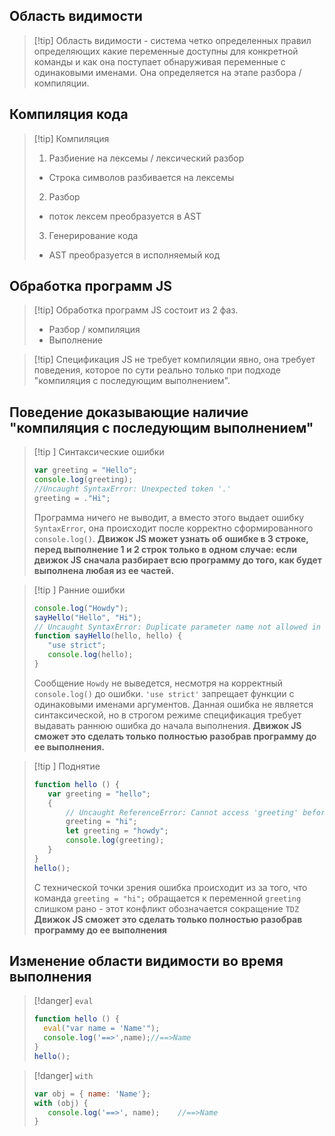 ## Область видимости
>[!tip] Область видимости - система четко определенных правил определяющих какие переменные доступны для конкретной команды и как она поступает обнаруживая переменные с одинаковыми именами. Она определяется на этапе разбора / компиляции.

## Компиляция кода

>[!tip] Компиляция
>1. Разбиение на лексемы / лексический разбор
>	* Строка символов разбивается на лексемы 
>2. Разбор
>	* поток лексем преобразуется в AST
>3. Генерирование кода
>	* AST преобразуется в исполняемый код

## Обработка программ JS

>[!tip] Обработка программ JS состоит из 2 фаз.
>* Разбор / компиляция
>* Выполнение

>[!tip] Спецификация JS не требует компиляции явно, она требует поведения, которое по сути реально только при подходе "компиляция с последующим выполнением".

## Поведение доказывающие наличие "компиляция с последующим выполнением"

>[!tip ] Синтаксические ошибки
>```js
>var greeting = "Hello";
>console.log(greeting);
>//Uncaught SyntaxError: Unexpected token '.'
>greeting = ."Hi"; 
>```
>Программа ничего не выводит, а вместо этого выдает ошибку `SyntaxError`, она происходит после корректно сформированного `console.log()`.
>**Движок JS может узнать об ошибке в 3 строке, перед выполнение 1 и 2 строк только в одном случае: если движок JS сначала разбирает всю программу до того, как будет выполнена любая из ее частей.**

>[!tip ] Ранние ошибки
>```js
>console.log("Howdy");
>sayHello("Hello", "Hi");
>// Uncaught SyntaxError: Duplicate parameter name not allowed in this context
>function sayHello(hello, hello) { 
>    "use strict";
>    console.log(hello);
>}
>```
>Сообщение `Howdy` не выведется, несмотря на корректный `console.log()` до ошибки. 
>`'use strict'` запрещает функции с одинаковыми именами аргументов.
>Данная ошибка не является синтаксической, но в строгом режиме спецификация требует выдавать раннюю ошибка до начала выполнения.
>**Движок JS сможет это сделать только полностью разобрав программу до ее выполнения.**

>[!tip ] Поднятие
>```js
>function hello () {
>    var greeting = "hello";
>    {
>        // Uncaught ReferenceError: Cannot access 'greeting' before initialization
>        greeting = "hi";
>        let greeting = "howdy";
>        console.log(greeting);
>    }
>}
>hello();
>```
>С технической точки зрения ошибка происходит из за того, что команда `greeting = "hi";` обращается к переменной `greeting` слишком рано - этот конфликт обозначается сокращение `TDZ`
>**Движок JS сможет это сделать только полностью разобрав программу до ее выполнения**


## Изменение области видимости во время выполнения

>[!danger] `eval`
>```js
>function hello () {
>   eval("var name = 'Name'");
>   console.log('==>',name);//==>Name
>}
>hello(); 
>```

>[!danger] `with`
>```js
>var obj = { name: 'Name'};
>with (obj) {
>    console.log('==>', name);    //==>Name
>}
>```
